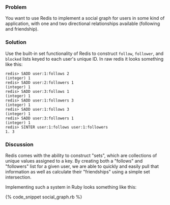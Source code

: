 ### Problem

You want to use Redis to implement a social graph for users in
some kind of application, with one and two directional
relationships available (following and friendship).

### Solution

Use the built-in set functionality of Redis to construct `follow`,
`follower`, and `blocked` lists keyed to each user's unique ID. In
raw redis it looks something like this:

    redis> SADD user:1:follows 2
    (integer) 1
    redis> SADD user:2:followers 1
    (integer) 1
    redis> SADD user:3:follows 1
    (integer) 1
    redis> SADD user:1:followers 3
    (integer) 1
    redis> SADD user:1:follows 3
    (integer) 1
    redis> SADD user:3:followers 1
    (integer) 1
    redis> SINTER user:1:follows user:1:followers
    1. 3
    
### Discussion

Redis comes with the ability to construct "sets", which are
collections of unique values assigned to a key. By creating both a
"follows" and "followers" list for a given user, we are able to
quickly and easily pull that information as well as calculate
their "friendships" using a simple set intersection.

Implementing such a system in Ruby looks something like this:

{% code_snippet social_graph.rb %}